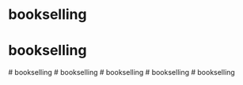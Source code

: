 # bookselling
# bookselling
#   b o o k s e l l i n g  
 #   b o o k s e l l i n g  
 #   b o o k s e l l i n g  
 #   b o o k s e l l i n g  
 #   b o o k s e l l i n g  
 